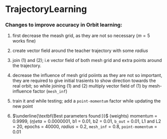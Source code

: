 # TrajectoryLearning

### Changes to improve accuracy in Orbit learning:

1. first decrease the meash grid, as they are not so necessary ($m = 5$ works fine)
2. create vector field around the teacher trajectory with some $radius$
3. join (1) and (2); i.e vector field of both mesh grid and extra points around the trajectory.
4. decrease the influence of mesh grid poiints as they are not so important, they are required to give initial trasients to show direction towards the real orbit; so while joining (1) and (2) multiply vector field of (1) by mesh-influence factor ($\texttt{mesh_inf}$)
5. train it and while testing; add a $\texttt{point-momentum}$ factor while updating the new point  

6. $\underline{\textbf{Best parameters found:}}$ (weights) momentum = 0.9999, $(\eta)eta = 0.0000001$, b1 = 0.01, b2 = 0.01, $\texttt{b_out}$ = 0.01, L1 and L2 = 20, epochs = 40000, $radius = 0.2$, $\texttt{mesh_inf} = 0.8$, $\texttt{point-momentum} = 0.01$
